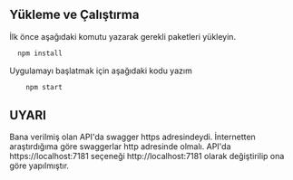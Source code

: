 
## Yükleme ve Çalıştırma

İlk önce aşağıdaki komutu yazarak gerekli paketleri yükleyin.

```bash 
  npm install
```

Uygulamayı başlatmak için aşağıdaki kodu yazım
```bash 
    npm start
```

## UYARI

Bana verilmiş olan API'da swagger https adresindeydi. İnternetten araştırdığıma göre swaggerlar http adresinde olmalı. API'da https://localhost:7181 seçeneği http://localhost:7181 olarak değiştirilip ona göre yapılmıştır.
